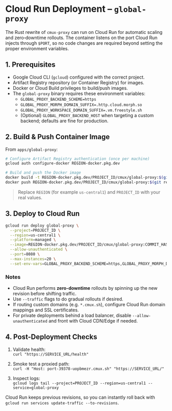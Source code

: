 # Cloud Run Deployment – `global-proxy`

The Rust rewrite of `cmux-proxy` can run on Cloud Run for automatic scaling and zero‑downtime rollouts. The container listens on the port Cloud Run injects through `$PORT`, so no code changes are required beyond setting the proper environment variables.

## 1. Prerequisites

- Google Cloud CLI (`gcloud`) configured with the correct project.
- Artifact Registry repository (or Container Registry) for images.
- Docker or Cloud Build privileges to build/push images.
- The `global-proxy` binary requires these environment variables:
  - `GLOBAL_PROXY_BACKEND_SCHEME=https`
  - `GLOBAL_PROXY_MORPH_DOMAIN_SUFFIX=.http.cloud.morph.so`
  - `GLOBAL_PROXY_WORKSPACE_DOMAIN_SUFFIX=.vm.freestyle.sh`
  - (Optional) `GLOBAL_PROXY_BACKEND_HOST` when targeting a custom backend; defaults are fine for production.

## 2. Build & Push Container Image

From `apps/global-proxy`:

```bash
# Configure Artifact Registry authentication (once per machine)
gcloud auth configure-docker REGION-docker.pkg.dev

# Build and push the Docker image
docker build -t REGION-docker.pkg.dev/PROJECT_ID/cmux/global-proxy:$(git rev-parse --short HEAD) .
docker push REGION-docker.pkg.dev/PROJECT_ID/cmux/global-proxy:$(git rev-parse --short HEAD)
```

> Replace `REGION` (for example `us-central1`) and `PROJECT_ID` with your real values.

## 3. Deploy to Cloud Run

```bash
gcloud run deploy global-proxy \
  --project=PROJECT_ID \
  --region=us-central1 \
  --platform=managed \
  --image=REGION-docker.pkg.dev/PROJECT_ID/cmux/global-proxy:COMMIT_HASH \
  --allow-unauthenticated \
  --port=8080 \
  --max-instances=20 \
  --set-env-vars=GLOBAL_PROXY_BACKEND_SCHEME=https,GLOBAL_PROXY_MORPH_DOMAIN_SUFFIX=.http.cloud.morph.so,GLOBAL_PROXY_WORKSPACE_DOMAIN_SUFFIX=.vm.freestyle.sh
```

### Notes

- Cloud Run performs **zero-downtime** rollouts by spinning up the new revision before shifting traffic.
- Use `--traffic` flags to do gradual rollouts if desired.
- If routing custom domains (e.g. `*.cmux.sh`), configure Cloud Run domain mappings and SSL certificates.
- For private deployments behind a load balancer, disable `--allow-unauthenticated` and front with Cloud CDN/Edge if needed.

## 4. Post-Deployment Checks

1. Validate health:  
   `curl "https://SERVICE_URL/health"`

2. Smoke test a proxied path:  
   `curl -H "Host: port-39378-uopbmezr.cmux.sh" "https://SERVICE_URL/"`

3. Inspect logs:  
   `gcloud logs tail --project=PROJECT_ID --region=us-central1 --service=global-proxy`

Cloud Run keeps previous revisions, so you can instantly roll back with `gcloud run services update-traffic --to-revisions`.
